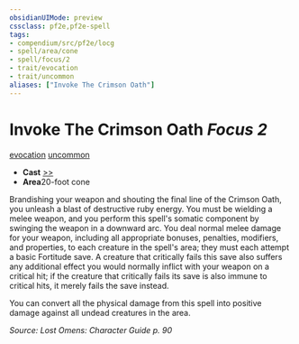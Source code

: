 ```yaml
---
obsidianUIMode: preview
cssclass: pf2e,pf2e-spell
tags:
- compendium/src/pf2e/locg
- spell/area/cone
- spell/focus/2
- trait/evocation
- trait/uncommon
aliases: ["Invoke The Crimson Oath"]
---
```

# Invoke The Crimson Oath *Focus 2*   
[evocation](../../rules/traits/evocation.md)  [uncommon](../../rules/traits/uncommon.md)  

- **Cast** [>>](../../rules/core-rulebook/chapter-9-playing-the-game.md#Actions "Two-Action") 
- **Area**20-foot cone

Brandishing your weapon and shouting the final line of the Crimson Oath, you unleash a blast of destructive ruby energy. You must be wielding a melee weapon, and you perform this spell's somatic component by swinging the weapon in a downward arc. You deal normal melee damage for your weapon, including all appropriate bonuses, penalties, modifiers, and properties, to each creature in the spell's area; they must each attempt a basic Fortitude save. A creature that critically fails this save also suffers any additional effect you would normally inflict with your weapon on a critical hit; if the creature that critically fails its save is also immune to critical hits, it merely fails the save instead.

You can convert all the physical damage from this spell into positive damage against all undead creatures in the area.

*Source: Lost Omens: Character Guide p. 90*